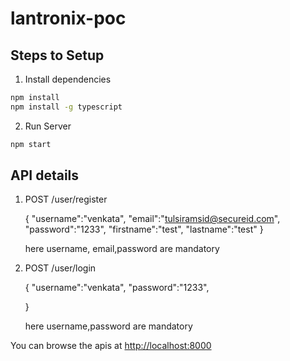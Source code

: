 # lantronix-poc
## Steps to Setup

1. Install dependencies

```bash
npm install
npm install -g typescript
```
2. Run Server

```bash
npm start
```

## API details

1. POST /user/register
    
   {
    "username":"venkata",
    "email":"tulsiramsid@secureid.com",
    "password":"1233",
    "firstname":"test",
    "lastname":"test"
   } 
   
   here username, email,password are mandatory
   
2. POST /user/login
    
   {
    "username":"venkata",
    "password":"1233",
   
   } 

   here username,password are mandatory
   


You can browse the apis at <http://localhost:8000>
